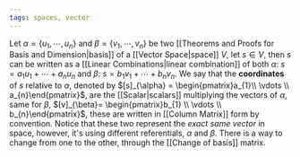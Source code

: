 ```yaml
---
tags: spaces, vector
---
```

Let $\alpha = \{u_{1}, \cdots, u_{n}\}$ and $\beta = \{v_{1},\cdots, v_{n}\}$ be two [[Theorems and Proofs for Basis and Dimension|basis]] of a [[Vector Space|space]] $V$, let $s \in V$, then $s$ can be written as a [[Linear Combinations|linear combination]] of both $\alpha$: $s = a_{1}u_{1}+\cdots+a_{n}u_{n}$ and $\beta$: $s = b_{1}v_{1}+\cdots + b_{n}v_{n}$. We say that the **coordinates** of $s$ relative to $\alpha$, denoted by $[s]_{\alpha} = \begin{pmatrix}a_{1}\\ \vdots \\ a_{n}\end{pmatrix}$, are the [[Scalar|scalars]] multiplying the vectors of $\alpha$, same for $\beta$, $[v]_{\beta}= \begin{pmatrix}b_{1} \\ \vdots \\ b_{n}\end{pmatrix}$, these are written in [[Column Matrix]] form by convention. Notice that these two represent the *exact same vector* in space, however, it's using different referentials, $\alpha$ and $\beta$. There is a way to change from one to the other, through the [[Change of basis]] matrix.